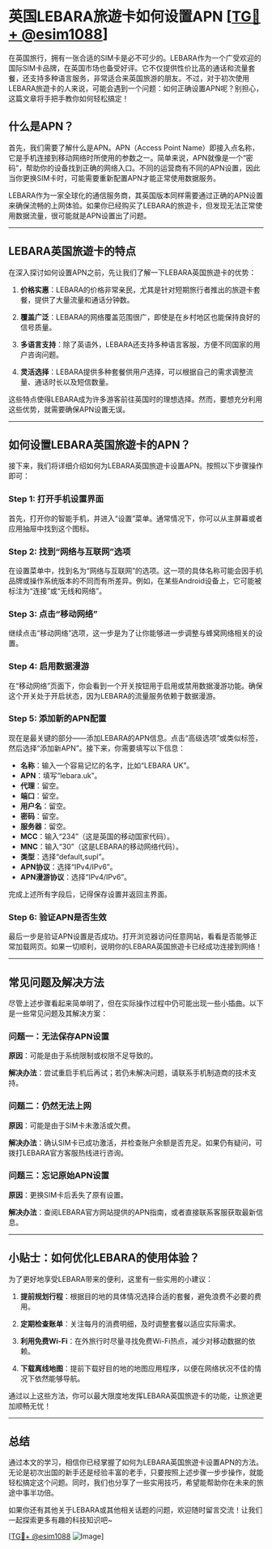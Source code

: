 # 英国LEBARA旅遊卡如何设置APN [[TG💪+ @esim1088](https://t.me/s/esim1088)]

在英国旅行，拥有一张合适的SIM卡是必不可少的。LEBARA作为一个广受欢迎的国际SIM卡品牌，在英国市场也备受好评。它不仅提供性价比高的通话和流量套餐，还支持多种语言服务，非常适合来英国旅游的朋友。不过，对于初次使用LEBARA旅遊卡的人来说，可能会遇到一个问题：如何正确设置APN呢？别担心，这篇文章将手把手教你如何轻松搞定！

## 什么是APN？

首先，我们需要了解什么是APN。APN（Access Point Name）即接入点名称，它是手机连接到移动网络时所使用的参数之一。简单来说，APN就像是一个“密码”，帮助你的设备找到正确的网络入口。不同的运营商有不同的APN设置，因此当你更换SIM卡时，可能需要重新配置APN才能正常使用数据服务。

LEBARA作为一家全球化的通信服务商，其英国版本同样需要通过正确的APN设置来确保流畅的上网体验。如果你已经购买了LEBARA的旅遊卡，但发现无法正常使用数据流量，很可能就是APN设置出了问题。

---

## LEBARA英国旅遊卡的特点

在深入探讨如何设置APN之前，先让我们了解一下LEBARA英国旅遊卡的优势：

1. **价格实惠**：LEBARA的价格非常亲民，尤其是针对短期旅行者推出的旅遊卡套餐，提供了大量流量和通话分钟数。
   
2. **覆盖广泛**：LEBARA的网络覆盖范围很广，即使是在乡村地区也能保持良好的信号质量。

3. **多语言支持**：除了英语外，LEBARA还支持多种语言客服，方便不同国家的用户咨询问题。

4. **灵活选择**：LEBARA提供多种套餐供用户选择，可以根据自己的需求调整流量、通话时长以及短信数量。

这些特点使得LEBARA成为许多游客前往英国时的理想选择。然而，要想充分利用这些优势，就需要确保APN设置无误。

---

## 如何设置LEBARA英国旅遊卡的APN？

接下来，我们将详细介绍如何为LEBARA英国旅遊卡设置APN。按照以下步骤操作即可：

### Step 1: 打开手机设置界面

首先，打开你的智能手机，并进入“设置”菜单。通常情况下，你可以从主屏幕或者应用抽屉中找到这个图标。

### Step 2: 找到“网络与互联网”选项

在设置菜单中，找到名为“网络与互联网”的选项。这一项的具体名称可能会因手机品牌或操作系统版本的不同而有所差异。例如，在某些Android设备上，它可能被标注为“连接”或“无线和网络”。

### Step 3: 点击“移动网络”

继续点击“移动网络”选项，这一步是为了让你能够进一步调整与蜂窝网络相关的设置。

### Step 4: 启用数据漫游

在“移动网络”页面下，你会看到一个开关按钮用于启用或禁用数据漫游功能。确保这个开关处于开启状态，因为LEBARA的流量服务依赖于数据漫游。

### Step 5: 添加新的APN配置

现在是最关键的部分——添加LEBARA的APN信息。点击“高级选项”或类似标签，然后选择“添加新APN”。接下来，你需要填写以下信息：

- **名称**：输入一个容易记忆的名字，比如“LEBARA UK”。
- **APN**：填写“lebara.uk”。
- **代理**：留空。
- **端口**：留空。
- **用户名**：留空。
- **密码**：留空。
- **服务器**：留空。
- **MCC**：输入“234”（这是英国的移动国家代码）。
- **MNC**：输入“30”（这是LEBARA的移动网络代码）。
- **类型**：选择“default,supl”。
- **APN协议**：选择“IPv4/IPv6”。
- **APN漫游协议**：选择“IPv4/IPv6”。

完成上述所有字段后，记得保存设置并返回主界面。

### Step 6: 验证APN是否生效

最后一步是验证APN设置是否成功。打开浏览器访问任意网站，看看是否能够正常加载网页。如果一切顺利，说明你的LEBARA英国旅遊卡已经成功连接到网络！

---

## 常见问题及解决方法

尽管上述步骤看起来简单明了，但在实际操作过程中仍可能出现一些小插曲。以下是一些常见问题及其解决方案：

### 问题一：无法保存APN设置

**原因**：可能是由于系统限制或权限不足导致的。

**解决办法**：尝试重启手机后再试；若仍未解决问题，请联系手机制造商的技术支持。

### 问题二：仍然无法上网

**原因**：可能是由于SIM卡未激活或欠费。

**解决办法**：确认SIM卡已成功激活，并检查账户余额是否充足。如果仍有疑问，可拨打LEBARA官方客服热线进行咨询。

### 问题三：忘记原始APN设置

**原因**：更换SIM卡后丢失了原有设置。

**解决办法**：查阅LEBARA官方网站提供的APN指南，或者直接联系客服获取最新信息。

---

## 小贴士：如何优化LEBARA的使用体验？

为了更好地享受LEBARA带来的便利，这里有一些实用的小建议：

1. **提前规划行程**：根据目的地的具体情况选择合适的套餐，避免浪费不必要的费用。
   
2. **定期检查账单**：关注每月的消费明细，及时调整套餐以适应实际需求。

3. **利用免费Wi-Fi**：在外旅行时尽量寻找免费Wi-Fi热点，减少对移动数据的依赖。

4. **下载离线地图**：提前下载好目的地的地图应用程序，以便在网络状况不佳的情况下依然能够导航。

通过以上这些方法，你可以最大限度地发挥LEBARA英国旅遊卡的功能，让旅途更加顺畅无忧！

---

## 总结

通过本文的学习，相信你已经掌握了如何为LEBARA英国旅遊卡设置APN的方法。无论是初次出国的新手还是经验丰富的老手，只要按照上述步骤一步步操作，就能轻松搞定这个问题。同时，我们也分享了一些实用技巧，希望能帮助你在未来的旅途中事半功倍。

如果你还有其他关于LEBARA或其他相关话题的问题，欢迎随时留言交流！让我们一起探索更多有趣的科技知识吧~

[[TG💪+ @esim1088](https://t.me/s/esim1088) ![Image](https://i.postimg.cc/4NQfJmqS/Snipaste-2025-05-13-00-14-12.png)]